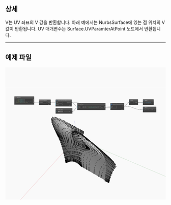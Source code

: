 ## 상세
V는 UV 좌표의 V 값을 반환합니다. 아래 예에서는 NurbsSurface에 있는 점 위치의 V 값이 반환됩니다. UV 매개변수는 Surface.UVParamterAtPoint 노드에서 반환됩니다.
___
## 예제 파일

![V](./Autodesk.DesignScript.Geometry.UV.V_img.jpg)

